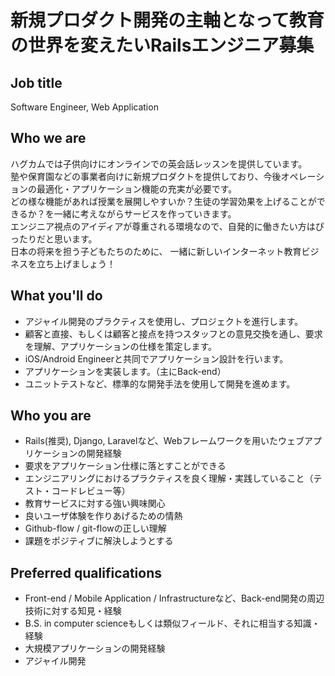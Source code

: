 # 新規プロダクト開発の主軸となって教育の世界を変えたいRailsエンジニア募集

## Job title
Software Engineer, Web Application

## Who we are
ハグカムでは子供向けにオンラインでの英会話レッスンを提供しています。  
塾や保育園などの事業者向けに新規プロダクトを提供しており、今後オペレーションの最適化・アプリケーション機能の充実が必要です。  
どの様な機能があれば授業を展開しやすいか？生徒の学習効果を上げることができるか？を一緒に考えながらサービスを作っていきます。  
エンジニア視点のアイディアが尊重される環境なので、自発的に働きたい方はぴったりだと思います。  
日本の将来を担う子どもたちのために、 一緒に新しいインターネット教育ビジネスを立ち上げましょう！

## What you'll do
- アジャイル開発のプラクティスを使用し、プロジェクトを進行します。
- 顧客と直接、もしくは顧客と接点を持つスタッフとの意見交換を通し、要求を理解、アプリケーションの仕様を策定します。
- iOS/Android Engineerと共同でアプリケーション設計を行います。
- アプリケーションを実装します。（主にBack-end）
- ユニットテストなど、標準的な開発手法を使用して開発を進めます。

## Who you are
- Rails(推奨), Django, Laravelなど、Webフレームワークを用いたウェブアプリケーションの開発経験
- 要求をアプリケーション仕様に落とすことができる
- エンジニアリングにおけるプラクティスを良く理解・実践していること（テスト・コードレビュー等）
- 教育サービスに対する強い興味関心
- 良いユーザ体験を作りあげるための情熱
- Github-flow / git-flowの正しい理解
- 課題をポジティブに解決しようとする

## Preferred qualifications
- Front-end / Mobile Application / Infrastructureなど、Back-end開発の周辺技術に対する知見・経験
- B.S. in computer scienceもしくは類似フィールド、それに相当する知識・経験
- 大規模アプリケーションの開発経験
- アジャイル開発
